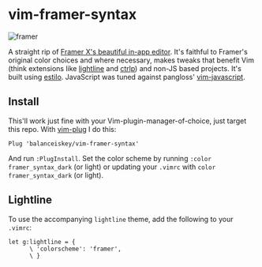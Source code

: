 # vim-framer-syntax

![framer](https://user-images.githubusercontent.com/470240/60213611-64a8c380-9853-11e9-9933-b3d42d767a0e.gif)


A straight rip of [Framer X's beautiful in-app editor](https://www.framer.com/development/). It's faithful to Framer's original color choices and where necessary, makes tweaks that benefit Vim (think extensions like [lightline](https://github.com/itchyny/lightline.vim) and [ctrlp](https://github.com/kien/ctrlp.vim)) and non-JS based projects. It's built using [estilo](https://github.com/jacoborus/estilo). JavaScript was tuned against pangloss' [vim-javascript](https://github.com/pangloss/vim-javascript).


## Install

This'll work just fine with your Vim-plugin-manager-of-choice, just target this repo. With [vim-plug](https://github.com/junegunn/vim-plug) I do this:

```
Plug 'balanceiskey/vim-framer-syntax'
```

And run `:PlugInstall`. Set the color scheme by running `:color framer_syntax_dark` (or light) or updating your `.vimrc` with `color framer_syntax_dark` (or light).

## Lightline

To use the accompanying `lightline` theme, add the following to your `.vimrc`:

```
let g:lightline = {
      \ 'colorscheme': 'framer',
      \ }
```


